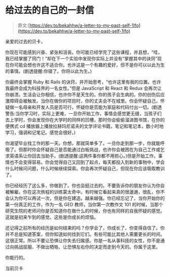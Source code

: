 # 给过去的自己的一封信

> 原文:[https://dev.to/bekahhw/a-letter-to-my-past-self-1lfo](https://dev.to/bekahhw/a-letter-to-my-past-self-1lfo)

亲爱的过去的贝卡，

你现在可能感到兴奋、紧张和沮丧。你可能已经学完了这些课程，并且想，“哇，我已经掌握了窍门！”却在下一个实验中发现你实际上并没有“掌握其中的诀窍”现在你可能会想也许这不适合你。也许这是一个有趣的爱好，但不是你可以以此为生的事情。(剧透提醒:你错了。你将以此为生。)

你最终会掌握 Ruby 和 Rails 的诀窍，并开始思考，“也许这里有我的位置。也许我最终会成为科技界的一名女性。”但是 JavaScript 和 React 和 Redux 会再次让你崩溃。生活会让你相信，也许你不是天生的。你的孩子会生病的。你的创伤后应激障碍会被触发。当你在做你的项目时，你的丈夫会不在城里。你会怀疑自己，怀疑做一名母亲和开发人员是否可行，怀疑你是否能为家庭和代码付出一切。(剧透警告:当你学习时，实际上更难，一旦你开始工作，事情会感觉更无缝，当孩子们去上学时，你会发现你在大学时的同样的凹槽，那时你会偷偷溜进图书馆，在你的便携式 cd 播放器上播放拉赫玛尼诺夫的文学评论书籍，笔记和笔记本，数小时地学习，强调和记笔记。感觉会很好。)

你渴望毕业找工作的那一天。你想，那就简单多了。一旦你走到那一步，你就能呼吸了。但那时你会怀疑自己是否能通过白板挑战，也许你会被困在为自己工作或乞求英语系让你回去当助手。(剧透提醒:这两件事你都不用担心。)但是开始工作，事情也不会变得容易。你会觉得自己又回到了起点，每天都投入到新的事物中，学会什么时候问问题，什么时候继续探索。你会再次怀疑自己，但现在你应该吸取教训了。

你已经经历了这么多，你做到了。你也会挺过去的。不要告诉你的朋友你认为你会被解雇。你在这次旅程的训练蒙太奇中。有时候它看起来真的很邋遢，很乱，你不会认为你可以再试一次，但是你在建造。越来越强。你已经忘记了，当你开始你的第一份真正的工作，作为一名 GED 教师，当你第一次教作文 101 的时候，当那个研究生院的老师问你是否知道你在做什么的时候，你也有同样的自我怀疑的感觉。这就是初来乍到的感觉。这些是你成长的烦恼。

还记得之前所有的经历是如何结束的吗？你学会了，你成长了，你变得自信了。你并不总是知道答案，但你知道如何找到它们。有些可能比其他人需要更长的时间。这很正常。所以不要让恐惧让你失去归属感。你是一名从事科技的女性，你不是通过向挑战屈服、不做出牺牲、让恐惧左右你的决定而走到今天的。你属于这里。

你能行的。

当前贝卡